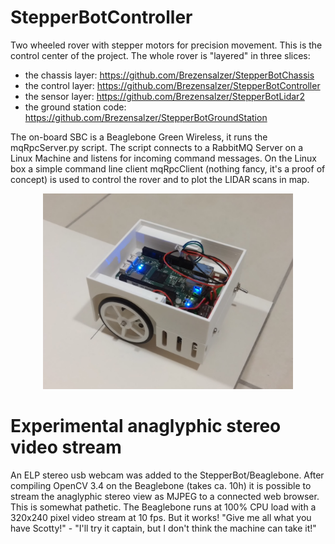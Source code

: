 # StepperBotController
Two wheeled rover with stepper motors for precision movement. This is the control center of the project. The whole rover is 
"layered" in three slices:

- the chassis layer: https://github.com/Brezensalzer/StepperBotChassis
- the control layer: https://github.com/Brezensalzer/StepperBotController
- the sensor layer: https://github.com/Brezensalzer/StepperBotLidar2
- the ground station code: https://github.com/Brezensalzer/StepperBotGroundStation

The on-board SBC is a Beaglebone Green Wireless, it runs the mqRpcServer.py script. The script connects to a RabbitMQ Server on a Linux Machine and listens for incoming command messages.
On the Linux box a simple command line client mqRpcClient (nothing fancy, it's a proof of concept) is used to control the rover and to plot the LIDAR scans in map.

<p align="center">
  <img src="./StepperBotController.jpg" width="400"/>
</p>

# Experimental anaglyphic stereo video stream
An ELP stereo usb webcam was added to the StepperBot/Beaglebone. After compiling OpenCV 3.4 on the Beaglebone (takes ca. 10h) it is possible to stream the anaglyphic stereo view as MJPEG to a connected web browser.
This is somewhat pathetic. The Beaglebone runs at 100% CPU load with a 320x240 pixel video stream at 10 fps. But it works!
"Give me all what you have Scotty!" - "I'll try it captain, but I don't think the machine can take it!"
